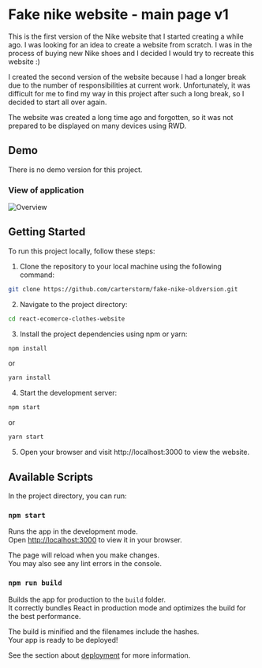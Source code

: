# Fake nike website - main page v1

This is the first version of the Nike website that I started creating a while ago. I was looking for an idea to create a website from scratch. I was in the process of buying new Nike shoes and I decided I would try to recreate this website :)

I created the second version of the website because I had a longer break due to the number of responsibilities at current work. Unfortunately, it was difficult for me to find my way in this project after such a long break, so I decided to start all over again.

The website was created a long time ago and forgotten, so it was not prepared to be displayed on many devices using RWD.

## Demo

There is no demo version for this project.

### View of application

![Overview](https://github.com/carterstorm/fake-nike-oldversion/blob/main/images/overview_version1.gif?raw=true)

## Getting Started

To run this project locally, follow these steps:

1. Clone the repository to your local machine using the following command:

```bash
git clone https://github.com/carterstorm/fake-nike-oldversion.git
```

2. Navigate to the project directory:

```bash
cd react-ecomerce-clothes-website
```

3. Install the project dependencies using npm or yarn:

```bash
npm install
```

or

```bash
yarn install
```

4. Start the development server:

```bash
npm start
```

or

```bash
yarn start
```

5. Open your browser and visit http://localhost:3000 to view the website.

## Available Scripts

In the project directory, you can run:

### `npm start`

Runs the app in the development mode.\
Open [http://localhost:3000](http://localhost:3000) to view it in your browser.

The page will reload when you make changes.\
You may also see any lint errors in the console.

### `npm run build`

Builds the app for production to the `build` folder.\
It correctly bundles React in production mode and optimizes the build for the best performance.

The build is minified and the filenames include the hashes.\
Your app is ready to be deployed!

See the section about [deployment](https://facebook.github.io/create-react-app/docs/deployment) for more information.
